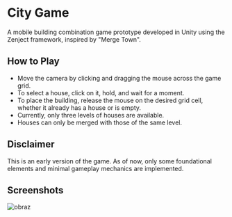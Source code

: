 # City Game
A mobile building combination game prototype developed in Unity using the Zenject framework, inspired by "Merge Town".

## How to Play
- Move the camera by clicking and dragging the mouse across the game grid.
- To select a house, click on it, hold, and wait for a moment.
- To place the building, release the mouse on the desired grid cell, whether it already has a house or is empty.
- Currently, only three levels of houses are available.
- Houses can only be merged with those of the same level.

## Disclaimer
This is an early version of the game. As of now, only some foundational elements and minimal gameplay mechanics are implemented.

## Screenshots

![obraz](https://github.com/normusF7/city-game/assets/54953461/9f214466-1758-4b4c-a061-eb491c6cdc9f)
